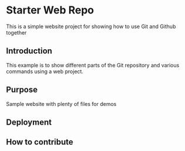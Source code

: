 # Starter Web Repo

This is a simple website project for showing how to use Git and Github together


## Introduction

This example is to show different parts of the Git repository and various commands using a web project.

## Purpose

Sample website with plenty of files for demos

## Deployment

## How to contribute
